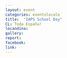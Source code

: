 ```yaml
---
layout: event
categories: eventolocale
title:  "IAPS School Day"
CL: Toda España!
locandina: 
gallery: 
report: 
facebook:
link: 
---
```


